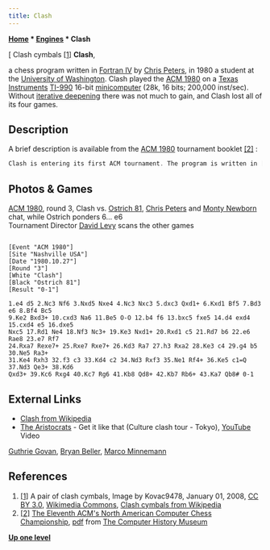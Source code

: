 ```yaml
---
title: Clash
---
```

**[Home](Home "Home") * [Engines](Engines "Engines") * Clash**

\[ Clash cymbals <a id="cite-note-1" href="#cite-ref-1">[1]</a>
**Clash**,

a chess program written in [Fortran IV](Fortran "Fortran") by [Chris Peters](index.php?title=Chris_Peters&action=edit&redlink=1 "Chris Peters (page does not exist)"), in 1980 a student at the [University of Washington](https://en.wikipedia.org/wiki/University_of_Washington). Clash played the [ACM 1980](ACM_1980 "ACM 1980") on a [Texas Instruments](https://en.wikipedia.org/wiki/Texas_Instruments) [TI-990](https://en.wikipedia.org/wiki/TI-990) 16-bit [minicomputer](https://en.wikipedia.org/wiki/Minicomputer) (28k, 16 bits; 200,000 inst/sec). Without [iterative deepening](Iterative_Deepening "Iterative Deepening") there was not much to gain, and Clash lost all of its four games.

## Description

A brief description is available from the [ACM 1980](ACM_1980 "ACM 1980") tournament booklet <a id="cite-note-2" href="#cite-ref-2">[2]</a> :

```C++
Clash is entering its first ACM tournament. The program is written in [Fortran IV](Fortran "Fortran") by [Chris Peters](index.php?title=Chris_Peters&action=edit&redlink=1 "Chris Peters (page does not exist)"), a student at the University of Washington. It requires 10k for instructions and an additional 4k for the tree search. The program searches a highly [selective](Selectivity "Selectivity") [tree](Search_Tree "Search Tree") and examines about 1,000 - 2,000 positions per move. It uses the [alpha-beta](Alpha-Beta "Alpha-Beta") algorithm and the [killer heuristic](Killer_Heuristic "Killer Heuristic") but does not employ [iterative deepening](Iterative_Deepening "Iterative Deepening"). 

```

## Photos & Games

[](https://archive.org/stream/PersonalComputing198102/Personal%20Computing%201981-02#page/n86/mode/1up)
[ACM 1980](ACM_1980 "ACM 1980"), round 3, Clash vs. [Ostrich 81](Ostrich "Ostrich"), [Chris Peters](index.php?title=Chris_Peters&action=edit&redlink=1 "Chris Peters (page does not exist)") and [Monty Newborn](Monroe_Newborn "Monroe Newborn") chat, while Ostrich ponders 6... e6\
Tournament Director [David Levy](David_Levy "David Levy") scans the other games

```

[Event "ACM 1980"]
[Site "Nashville USA"]
[Date "1980.10.27"]
[Round "3"]
[White "Clash"]
[Black "Ostrich 81"]
[Result "0-1"]

1.e4 d5 2.Nc3 Nf6 3.Nxd5 Nxe4 4.Nc3 Nxc3 5.dxc3 Qxd1+ 6.Kxd1 Bf5 7.Bd3 e6 8.Bf4 Bc5 
9.Ke2 Bxd3+ 10.cxd3 Na6 11.Be5 O-O 12.b4 f6 13.bxc5 fxe5 14.d4 exd4 15.cxd4 e5 16.dxe5 
Nxc5 17.Rd1 Ne4 18.Nf3 Nc3+ 19.Ke3 Nxd1+ 20.Rxd1 c5 21.Rd7 b6 22.e6 Rae8 23.e7 Rf7 
24.Rxa7 Rexe7+ 25.Rxe7 Rxe7+ 26.Kd3 Ra7 27.h3 Rxa2 28.Ke3 c4 29.g4 b5 30.Ne5 Ra3+ 
31.Ke4 Rxh3 32.f3 c3 33.Kd4 c2 34.Nd3 Rxf3 35.Ne1 Rf4+ 36.Ke5 c1=Q 37.Nd3 Qe3+ 38.Kd6 
Qxd3+ 39.Kc6 Rxg4 40.Kc7 Rg6 41.Kb8 Qd8+ 42.Kb7 Rb6+ 43.Ka7 Qb8# 0-1

```

## External Links

- [Clash from Wikipedia](https://en.wikipedia.org/wiki/Clash)
- [The Aristocrats](Category:The_Aristocrats "Category:The Aristocrats") - Get it like that (Culture clash tour - Tokyo), [YouTube](https://en.wikipedia.org/wiki/YouTube) Video

[Guthrie Govan](Category:Guthrie_Govan "Category:Guthrie Govan"), [Bryan Beller](Category:Bryan_Beller "Category:Bryan Beller"), [Marco Minnemann](Category:Marco_Minnemann "Category:Marco Minnemann")

## References

1. <a id="cite-ref-1" href="#cite-note-1">[1]</a> A pair of clash cymbals, Image by Kovac9478, January 01, 2008, [CC BY 3.0](https://creativecommons.org/licenses/by/3.0/deed.en), [Wikimedia Commons](https://en.wikipedia.org/wiki/Wikimedia_Commons), [Clash cymbals from Wikipedia](https://en.wikipedia.org/wiki/Clash_cymbals)
1. <a id="cite-ref-2" href="#cite-note-2">[2]</a> [The Eleventh ACM's North American Computer Chess Championship](http://www.computerhistory.org/chess/full_record.php?iid=doc-431614f6cdeeb), [pdf](http://archive.computerhistory.org/projects/chess/related_materials/text/3-1%20and%203-2%20and%203-3.1980_11th_ACM_NACCC/The_Eleventh_ACMs_North_American_Computer_Chess_Championship.1980.062303015.sm.pdf) from [The Computer History Museum](The_Computer_History_Museum "The Computer History Museum")

**[Up one level](Engines "Engines")**

